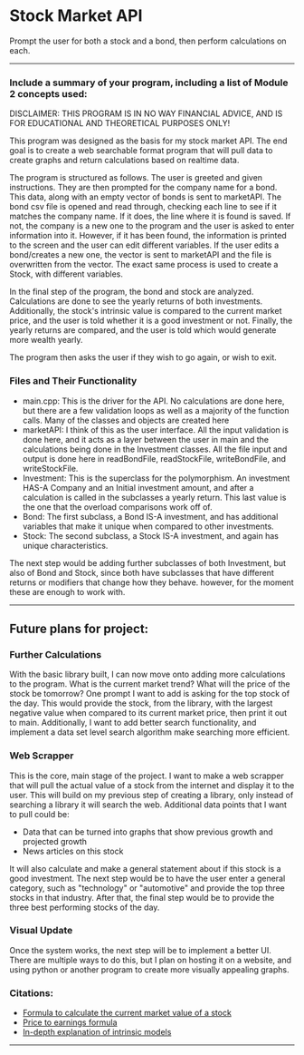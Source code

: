 # Stock Market API

Prompt the user for both a stock and a bond, then perform calculations on each.

---

### Include a summary of your program, including a list of Module 2 concepts used:

DISCLAIMER: THIS PROGRAM IS IN NO WAY FINANCIAL ADVICE, AND IS FOR EDUCATIONAL AND THEORETICAL PURPOSES ONLY!

This program was designed as the basis for my stock market API. The end goal is to create a web searchable format program that will pull data to create graphs and return calculations based on realtime data. 

The program is structured as follows. The user is greeted and given instructions. They are then prompted for the company name for a bond. This data, along with an empty vector of bonds is sent to marketAPI. The bond csv file is opened and read through, checking each line to see if it matches the company name. If it does, the line where it is found is saved. If not, the company is a new one to the program and the user is asked to enter information into it. However, if it has been found, the information is printed to the screen and the user can edit different variables. If the user edits a bond/creates a new one, the vector is sent to marketAPI and the file is overwritten from the vector. The exact same process is used to create a Stock, with different variables.

In the final step of the program, the bond and stock are analyzed. Calculations are done to see the yearly returns of both investments. Additionally, the stock's intrinsic value is compared to the current market price, and the user is told whether it is a good investment or not. Finally, the yearly returns are compared, and the user is told which would generate more wealth yearly.

The program then asks the user if they wish to go again, or wish to exit.

### Files and Their Functionality

- main.cpp: This is the driver for the API. No calculations are done here, but there are a few validation loops as well as a majority of the function calls. Many of the classes and objects are created here
- marketAPI: I think of this as the user interface. All the input validation is done here, and it acts as a layer between the user in main and the calculations being done in the Investment classes. All the file input and output is done here in readBondFile, readStockFile, writeBondFile, and writeStockFile.
- Investment: This is the superclass for the polymorphism. An investment HAS-A Company and an Initial investment amount, and after a calculation is called in the subclasses a yearly return. This last value is the one that the overload comparisons work off of.
- Bond: The first subclass, a Bond IS-A investment, and has additional variables that make it unique when compared to other investments. 
- Stock: The second subclass, a Stock IS-A investment, and again has unique characteristics.

The next step would be adding further subclasses of both Investment, but also of Bond and Stock, since both have subclasses that have different returns or modifiers that change how they behave. however, for the moment these are enough to work with.

---

## Future plans for project:

### Further Calculations

With the basic library built, I can now move onto adding more calculations to the program. What is the current market trend? What will the price of the stock be tomorrow? One prompt I want to add is asking for the top stock of the day. This would provide the stock, from the library, with the largest negative value when compared to its current market price, then print it out to main. Additionally, I want to add better search functionality, and implement a data set level search algorithm make searching more efficient.

### Web Scrapper

This is the core, main stage of the project. I want to make a web scrapper that will pull the actual value of a stock from the internet and display it to the user. This will build on my previous step of creating a library, only instead of searching a library it will search the web. Additional data points that I want to pull could be:

* Data that can be turned into graphs that show previous growth and projected growth
* News articles on this stock

It will also calculate and make a general statement about if this stock is a good investment. The next step would be to have the user enter a general category, such as "technology" or "automotive" and provide the top three stocks in that industry. After that, the final step would be to provide the three best performing stocks of the day.

### Visual Update

Once the system works, the next step will be to implement a better UI. There are multiple ways to do this, but I plan on hosting it on a website, and using python or another program to create more visually appealing graphs.



### Citations:
- [Formula to calculate the current market value of a stock](https://en.wikipedia.org/wiki/Benjamin_Graham_formula)
- [Price to earnings formula](https://smallbusiness.chron.com/calculate-companys-stock-price-21802.html)
- [In-depth explanation of intrinsic models](https://valueinvesting.io/MSFT/valuation/intrinsic-value)

---

